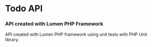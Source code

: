 # Todo API
### API created with Lumen PHP Framework
API created with Lumen PHP framework using unit tests with PHP Unit library.

